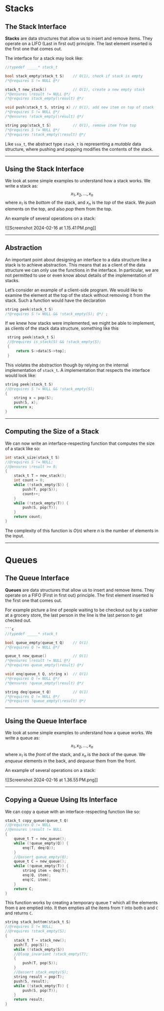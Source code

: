 # Stacks
## The Stack Interface
**Stacks** are data structures that allow us to insert and remove items. They operate on a LIFO (Last in first out) principle. The last element inserted is the first one that comes out.

The interface for a stack may look like:

```c
//typedef _____* stack_t

bool stack_empty(stack_t S)    // O(1), check if stack is empty
/*@requires S != NULL @*/

stack_t new_stack()            // O(1), create a new empty stack
/*@ensures \result != NULL @*/
/*@requires stack_empty(\result) @*/

void push(stack_t S, string x) // O(1), add new item on top of stack
/*@requires S != NULL @*/
/*@ensures !stack_empty(\result) @*/

string pop(stack_t S)          // O(1), remove item from top
/*@requires S != NULL @*/
/*@requires !stack_empty(\result) @*/
```

Like `ssa_t`, the abstract type `stack_t` is representing a *mutable* data structure, where pushing and popping modifies the contents of the stack.
- - -
## Using the Stack Interface
We look at some simple examples to understand how a stack works. We write a stack as:
$$x_{1},x_2,\ldots,x_n$$
where $x_{1}$ is the *bottom* of the stack, and $x_{n}$ is the *top* of the stack. We *push* elements on the top, and also *pop* them from the top.

An example of several operations on a stack:

![[Screenshot 2024-02-16 at 1.15.41 PM.png]]
- - - 
## Abstraction
An important point about designing an interface to a data structure like a stack is to achieve abstraction. This means that as a client of the data structure we can only use the functions in the interface. In particular, we are not permitted to use or even know about details of the implementation of stacks.

Let’s consider an example of a client-side program. We would like to examine the element at the top of the stack without removing it from the stack. Such a function would have the declaration

```c
string peek(stack_t S) 
/*@requires S != NULL && !stack_empty(S); @*/ ;
```

If we knew how stacks were implemented, we might be able to implement, as clients of the stack data structure, something like this

```c
 string peek(stack_t S) 
 //@requires is_stack(S) && !stack_empty(S); 
 { 
	 return S->data[S->top]; 
 }
```

This violates the abstraction though by relying on the internal implementation of `stack_t`. A implementation that respects the interface would look like:

```c
string peek(stack_t S) 
//@requires S != NULL && !stack_empty(S); 
{ 
	string x = pop(S); 
	push(S, x);
	return x;
}
```
- - -
## Computing the Size of a Stack
We can now write an interface-respecting function that computes the size of a stack like so:

```c
int stack_size(stack_t S)
//@requires S != NULL;
//@ensures \result >= 0;
{
	stack_t T = new_stack();
	int count = 0;
	while (!stack_empty(S)) {
		push(T, pop(S));
		count++;
	}
	while (!stack_empty(T)) {
		push(S, pop(T));
	}
	return count;
}
```

The complexity of this function is $O(n)$ where $n$ is the number of elements in the input.
- - - 
# Queues
## The Queue Interface
**Queues** are data structures that allow us to insert and remove items. They operate on a FIFO (First in first out) principle. The first element inserted is the first one that comes out. 

For example picture a line of people waiting to be checkout out by a cashier at a grocery store, the last person in the line is the last person to get checked out.

```c
```c
//typedef _____* stack_t

bool queue_empty(queue_t Q)    // O(1)
/*@requires Q != NULL @*/

queue_t new_queue()            // O(1)
/*@ensures \result != NULL @*/
/*@requires queue_empty(\result) @*/

void enq(queue_t Q, string x)  // O(1)
/*@requires Q != NULL @*/
/*@ensures !queue_empty(\result) @*/

string deq(queue_t Q)          // O(1)
/*@requires Q != NULL @*/
/*@requires !queue_empty(\result) @*/
```
- - - 
## Using the Queue Interface
We look at some simple examples to understand how a queue works. We write a queue as:
$$x_{1},x_2,\ldots,x_n$$
where $x_{1}$ is the *front* of the stack, and $x_{n}$ is the *back* of the queue. We *enqueue* elements in the back, and *dequeue* them from the front.

An example of several operations on a stack:

![[Screenshot 2024-02-16 at 1.36.55 PM.png]]
- - -
## Copying a Queue Using Its Interface
We can copy a queue with an interface-respecting function like so:

```c
stack_t copy_queue(queue_t Q)
//@requires Q != NULL
//@ensures \result != NULL
{
	queue_t T = new_queue();
	while (!queue_empty(Q)) {
		enq(T, deq(Q));
	}
	//@assert queue_empty(Q);
	queue_t C = new_queue();
	while (!queue_empty(T)) {
		string item = deq(T);
		enq(Q, item);
		enq(C, item);
	}
	return C;
}
```

This function works by creating a temporary queue `T` which all the elements from `Q` are emptied into. It then empties all the items from `T` into both `Q` and `C` and returns `C`.

```c
string stack_bottom(stack_t S) 
//@requires S != NULL; 
//@requires !stack_empty(S); 
{
	stack_t T = stack_new();
	push(T, pop(S));
	while (!stack_empty(S)) 
	//@loop_invariant !stack_empty(T);
	{
		push(T, pop(S));
	}
	//@assert stack_empty(S);
	string result = pop(T);
	push(S, result);
	while (!stack_empty(T)) {
		push(S, pop(T));
	}
	return result;
}
```


